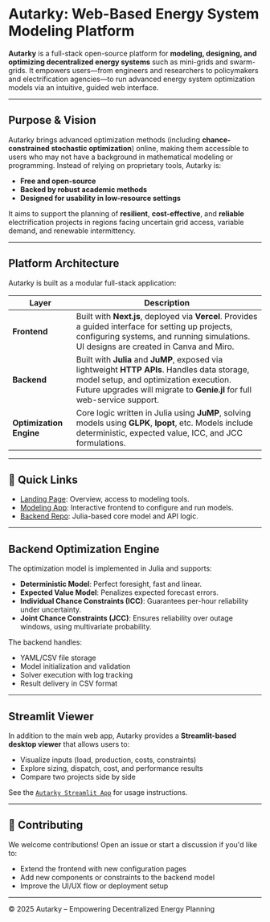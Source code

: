 # Autarky: Web-Based Energy System Modeling Platform

**Autarky** is a full-stack open-source platform for **modeling, designing, and optimizing decentralized energy systems** such as mini-grids and swarm-grids. It empowers users—from engineers and researchers to policymakers and electrification agencies—to run advanced energy system optimization models via an intuitive, guided web interface.

---

## Purpose & Vision

Autarky brings advanced optimization methods (including **chance-constrained stochastic optimization**) online, making them accessible to users who may not have a background in mathematical modeling or programming. Instead of relying on proprietary tools, Autarky is:

- **Free and open-source**
- **Backed by robust academic methods**
- **Designed for usability in low-resource settings**

It aims to support the planning of **resilient**, **cost-effective**, and **reliable** electrification projects in regions facing uncertain grid access, variable demand, and renewable intermittency.

---

## Platform Architecture

Autarky is built as a modular full-stack application:

| Layer      | Description |
|------------|-------------|
| **Frontend** | Built with **Next.js**, deployed via **Vercel**. Provides a guided interface for setting up projects, configuring systems, and running simulations. UI designs are created in Canva and Miro. |
| **Backend**  | Built with **Julia** and **JuMP**, exposed via lightweight **HTTP APIs**. Handles data storage, model setup, and optimization execution. Future upgrades will migrate to **Genie.jl** for full web-service support. |
| **Optimization Engine** | Core logic written in Julia using **JuMP**, solving models using **GLPK**, **Ipopt**, etc. Models include deterministic, expected value, ICC, and JCC formulations. |

---

## 🚀 Quick Links

- [Landing Page](https://autarky-energy.net): Overview, access to modeling tools.
- [Modeling App](https://app.autarky-energy.net): Interactive frontend to configure and run models.
- [Backend Repo](hhttps://github.com/tatisgg/Autarky-minigrid/tree/main/backend): Julia-based core model and API logic.

---


## Backend Optimization Engine

The optimization model is implemented in Julia and supports:

- **Deterministic Model**: Perfect foresight, fast and linear.
- **Expected Value Model**: Penalizes expected forecast errors.
- **Individual Chance Constraints (ICC)**: Guarantees per-hour reliability under uncertainty.
- **Joint Chance Constraints (JCC)**: Ensures reliability over outage windows, using multivariate probability.

The backend handles:
- YAML/CSV file storage
- Model initialization and validation
- Solver execution with log tracking
- Result delivery in CSV format

---

## Streamlit Viewer

In addition to the main web app, Autarky provides a **Streamlit-based desktop viewer** that allows users to:

- Visualize inputs (load, production, costs, constraints)
- Explore sizing, dispatch, cost, and performance results
- Compare two projects side by side

See the [`Autarky Streamlit App`](https://github.com/tatisgg/Autarky-minigrid/tree/main/backend/Autarky%20App) for usage instructions.

---

## 🤝 Contributing

We welcome contributions! Open an issue or start a discussion if you'd like to:
- Extend the frontend with new configuration pages
- Add new components or constraints to the backend model
- Improve the UI/UX flow or deployment setup

---

© 2025 Autarky – Empowering Decentralized Energy Planning
